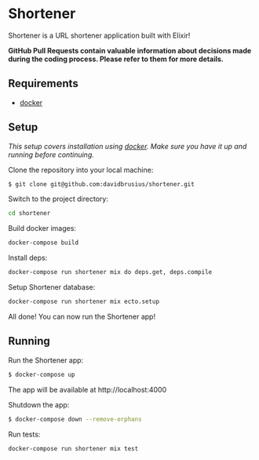 # Shortener

Shortener is a URL shortener application built with Elixir!

**GitHub Pull Requests contain valuable information about decisions made during the
coding process. Please refer to them for more details.**

## Requirements

* [docker](https://www.docker.com/)

## Setup

_This setup covers installation using [docker](https://www.docker.com/). Make sure you have it up and running before continuing._

Clone the repository into your local machine:

```sh
$ git clone git@github.com:davidbrusius/shortener.git
```

Switch to the project directory:

```sh
cd shortener
```

Build docker images:

```sh
docker-compose build
```

Install deps:

```sh
docker-compose run shortener mix do deps.get, deps.compile
```

Setup Shortener database:

```sh
docker-compose run shortener mix ecto.setup
```

All done! You can now run the Shortener app!

## Running

Run the Shortener app:

```sh
$ docker-compose up
```

The app will be available at http://localhost:4000

Shutdown the app:

```sh
$ docker-compose down --remove-orphans
```

Run tests:

```sh
docker-compose run shortener mix test
```
